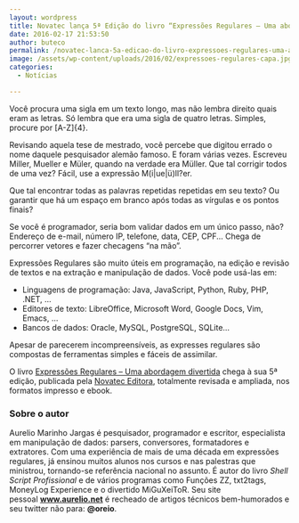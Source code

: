```yaml
---
layout: wordpress
title: Novatec lança 5ª Edição do livro “Expressões Regulares – Uma abordagem divertida”
date: 2016-02-17 21:53:50
author: buteco
permalink: /novatec-lanca-5a-edicao-do-livro-expressoes-regulares-uma-abordagem-divertida/
image: /assets/wp-content/uploads/2016/02/expressoes-regulares-capa.jpg
categories:
  - Notícias

---
```


Você procura uma sigla em um texto longo, mas não lembra direito quais eram as letras. Só lembra que era uma sigla de quatro letras. Simples, procure por [A-Z]{4}.

Revisando aquela tese de mestrado, você percebe que digitou errado o nome daquele pesquisador alemão famoso. E foram várias vezes. Escreveu Miller, Mueller e Müler, quando na verdade era Müller. Que tal corrigir todos de uma vez? Fácil, use a expressão M(i|ue|ü)ll?er.

Que tal encontrar todas as palavras repetidas repetidas em seu texto? Ou garantir que há um espaço em branco após todas as vírgulas e os pontos finais?

<!--more-->

Se você é programador, seria bom validar dados em um único passo, não? Endereço de e-mail, número IP, telefone, data, CEP, CPF... Chega de percorrer vetores e fazer checagens “na mão”.

Expressões Regulares são muito úteis em programação, na edição e revisão de textos e na extração e manipulação de dados. Você pode usá-las em:
<ul>
	<li>Linguagens de programação: Java, JavaScript, Python, Ruby, PHP, .NET, …</li>
	<li>Editores de texto: LibreOffice, Microsoft Word, Google Docs, Vim, Emacs, …</li>
	<li>Bancos de dados: Oracle, MySQL, PostgreSQL, SQLite…</li>
</ul>
Apesar de parecerem incompreensíveis, as expresses regulares são compostas de ferramentas simples e fáceis de assimilar.

O livro <a href="http://novatec.com.br/livros/expressoes-regulares-5ed/" target="_blank">Expressões Regulares – Uma abordagem divertida</a> chega à sua 5ª edição, publicada pela <a href="http://www.novatec.com.br/" target="_blank">Novatec Editora</a>, totalmente revisada e ampliada, nos formatos impresso e ebook.
<h3>Sobre o autor</h3>
Aurelio Marinho Jargas é pesquisador, programador e escritor, especialista em manipulação de dados: parsers, conversores, formatadores e extratores. Com uma experiência de mais de uma década em expressões regulares, já ensinou muitos alunos nos cursos e nas palestras que ministrou, tornando-se referência nacional no assunto. É autor do livro <em>Shell Script Profissional</em> e de vários programas como Funções ZZ, txt2tags, MoneyLog Experience e o divertido MiGuXeiToR. Seu site pessoal <strong><a href="http://www.aurelio.net/" target="_blank">www.aurelio.net</a></strong> é recheado de artigos técnicos bem-humorados e seu twitter não para: <strong>@oreio</strong>.